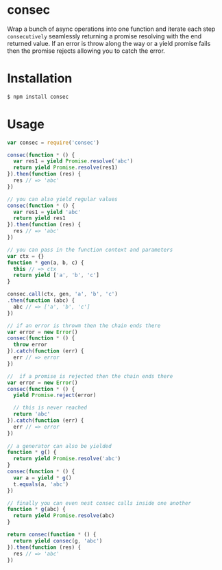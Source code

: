 # consec
Wrap a bunch of async operations into one function and iterate each step `consecutively` seamlessly returning
a promise resolving with the end returned value. If an error is throw along the way or a yield promise
fails then the promise rejects allowing you to catch the error.

# Installation
```bash
$ npm install consec
```

# Usage
```javascript
var consec = require('consec')

consec(function * () {
  var res1 = yield Promise.resolve('abc')
  return yield Promise.resolve(res1)
}).then(function (res) {
  res // => 'abc'
})

// you can also yield regular values
consec(function * () {
  var res1 = yield 'abc'
  return yield res1
}).then(function (res) {
  res // => 'abc'
})

// you can pass in the function context and parameters
var ctx = {}
function * gen(a, b, c) {
  this // => ctx
  return yield ['a', 'b', 'c']
}

consec.call(ctx, gen, 'a', 'b', 'c')
.then(function (abc) {
  abc // => ['a', 'b', 'c']
})

// if an error is throwm then the chain ends there
var error = new Error()
consec(function * () {
  throw error
}).catch(function (err) {
  err // => error
})

//  if a promise is rejected then the chain ends there
var error = new Error()
consec(function * () {
  yield Promise.reject(error)

  // this is never reached
  return 'abc'
}).catch(function (err) {
  err // => error
})
  
// a generator can also be yielded
function * g() {
  return yield Promise.resolve('abc')
}
consec(function * () {
  var a = yield * g()
  t.equals(a, 'abc')
})

// finally you can even nest consec calls inside one another
function * g(abc) {
  return yield Promise.resolve(abc)
}

return consec(function * () {
  return yield consec(g, 'abc')
}).then(function (res) {
  res // => 'abc'
})
```

